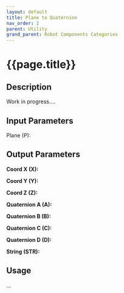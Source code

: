 ```yaml
---
layout: default
title: Plane to Quaternion
nav_order: 2
parent: Utility
grand_parent: Robot Components Categories
---
```


# **{{page.title}}**

## **Description**

Work in progress....

## **Input Parameters**

Plane (P):

## **Output Parameters**

**Coord X (X):**

**Coord Y (Y):**

**Coord Z (Z):**

**Quaternion A (A):**

**Quaternion B (B):**

**Quaternion C (C):**

**Quaternion D (D):**

**String (STR):**

## **Usage**

...

